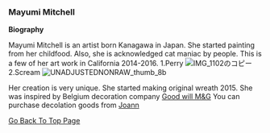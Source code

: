 ### Mayumi Mitchell ###
**Biography**

Mayumi Mitchell is an artist born Kanagawa in Japan. She started painting from her childfood. Also, she is acknowledged cat maniac by people. This is a few of her art work in California 2014-2016.
1.Perry
![IMG_1102のコピー](https://user-images.githubusercontent.com/55659971/65594383-9d307880-dfcd-11e9-878f-2360b4ff931b.jpeg)
2.Scream
![UNADJUSTEDNONRAW_thumb_8b](https://user-images.githubusercontent.com/55659971/65594737-58f1a800-dfce-11e9-8975-b61dee2ec5fc.jpg)

Her creation is very unique. She started making original wreath 2015. She was inspired by Belgium decoration company [Good will M&G](http://www.goodwill.be)
You can purchase decolation goods from [Joann](https://www.joann.com)

[Go Back To Top Page](https://github.com/WreathStudioMayumi/WreathStudioMayumi.github.io/blob/master/index.md)



